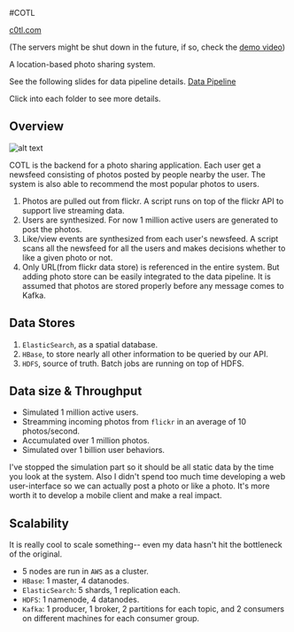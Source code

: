 #COTL

<a href="http://c0tl.com" target="_blank">c0tl.com</a>

(The servers might be shut down in the future, if so, check the <a href="https://www.youtube.com/watch?v=S6FMyvabifs" target="_blank">demo video</a>)

A location-based photo sharing system.

See the following slides for data pipeline details.
<a href="http://prezi.com/embed/nyrdqazqwfm_/?bgcolor=ffffff&amp;lock_to_path=1&amp;autoplay=0&amp;autohide_ctrls=0#" target="_blank">Data Pipeline</a>

Click into each folder to see more details.

## Overview

![alt text](http://cs.ucla.edu/~wuxu/pipeline.png)

COTL is the backend for a photo sharing application. Each user get a newsfeed consisting of photos posted by people nearby the user. The system is also able to recommend the most popular photos to users.

1. Photos are pulled out from flickr. A script runs on top of the flickr API to support live streaming data.
2. Users are synthesized. For now 1 million active users are generated to post the photos.
3. Like/view events are synthesized from each user's newsfeed. A script scans all the newsfeed for all the users and makes decisions whether to like a given photo or not.
4. Only URL(from flickr data store) is referenced in the entire system. But adding photo store can be easily integrated to the data pipeline. It is assumed that photos are stored properly before any message comes to Kafka.

## Data Stores

1. `ElasticSearch`, as a spatial database.
2. `HBase`, to store nearly all other information to be queried by our API.
3. `HDFS`, source of truth. Batch jobs are running on top of HDFS.

## Data size & Throughput

- Simulated 1 million active users.
- Streamming incoming photos from `flickr` in an average of 10 photos/second.
- Accumulated over 1 million photos.
- Simulated over 1 billion user behaviors.

I've stopped the simulation part so it should be all static data by the time you look at the system. Also I didn't spend too much time developing a web user-interface so we can actually post a photo or like a photo. It's more worth it to develop a mobile client and make a real impact.

## Scalability

It is really cool to scale something-- even my data hasn't hit the bottleneck of the original.

- 5 nodes are run in `AWS` as a cluster.
- `HBase`: 1 master, 4 datanodes.
- `ElasticSearch`: 5 shards, 1 replication each.
- `HDFS`: 1 namenode, 4 datanodes.
- `Kafka`: 1 producer, 1 broker, 2 partitions for each topic, and 2 consumers on different machines for each consumer group.





